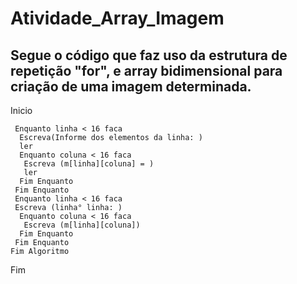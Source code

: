# Atividade_Array_Imagem

## Segue o código que faz uso da estrutura de repetição "for", e array bidimensional para criação de uma imagem determinada. 

Inicio

     Enquanto linha < 16 faca
      Escreva(Informe dos elementos da linha: )
      ler
      Enquanto coluna < 16 faca
       Escreva (m[linha][coluna] = )
       ler
      Fim Enquanto
     Fim Enquanto
     Enquanto linha < 16 faca
     Escreva (linha° linha: )
      Enquanto coluna < 16 faca
       Escreva (m[linha][coluna])
      Fim Enquanto 
     Fim Enquanto
    Fim Algoritmo 
Fim    
